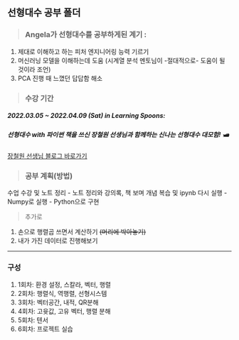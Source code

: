
## 선형대수 공부 폴더

> ### Angela가 선형대수를 공부하게된 계기 : 
1. 제대로 이해하고 하는 피처 엔지니어링 능력 기르기
2. 머신러닝 모델을 이해하는데 도움 (시계열 분석 멘토님이 -절대적으로- 도움이 될 것이라 조언)
3. PCA 진행 때 느꼈던 답답함 해소

> ### 수강 기간

##### 2022.03.05 ~ 2022.04.09 (Sat) in Learning Spoons: 

##### 선형대수 with 파이썬 책을 쓰신 장철원 선생님과 함께하는 신나는 선형대수 대모험! 🛥

[장철원 선생님 블로그 바로가기](https://losskatsu.github.io/about/)

> ### 공부 계획(방법)

수업 수강 및 노트 정리 - 노트 정리와 강의록, 책 보며 개념 복습 및 ipynb 다시 실행 - Numpy로 실행 - Python으로 구현

  > 추가로 
  1. 손으로 행렬곱 쓰면서 계산하기 ~~(머리에 박아놓기)~~
  2. 내가 가진 데이터로 진행해보기


---

### 구성

1. 1회차: 환경 설정, 스칼라, 벡터, 행렬
2. 2회차: 행렬식, 역행렬, 선형시스템
3. 3회차: 벡터공간, 내적, QR분해
4. 4회차: 고윳값, 고유 벡터, 행렬 분해
5. 5회차: 텐서
6. 6회차: 프로젝트 실습
